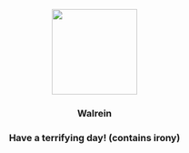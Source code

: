 <p align="center">
    <img src="https://raw.githubusercontent.com/PokeAPI/sprites/master/sprites/pokemon/365.png" width="150" height="150">
</p>
<h3 align="center"> <b>Walrein</b></h3>
<h3 align="center">Have a terrifying day! (contains irony)</h3>
